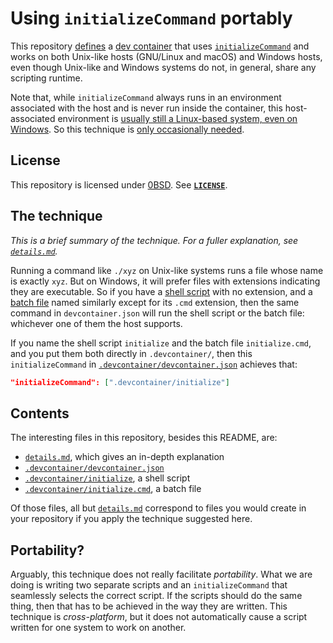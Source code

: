 <!--
  Copyright (c) 2023 Eliah Kagan

  Permission to use, copy, modify, and/or distribute this software for any
  purpose with or without fee is hereby granted.

  THE SOFTWARE IS PROVIDED "AS IS" AND THE AUTHOR DISCLAIMS ALL WARRANTIES WITH
  REGARD TO THIS SOFTWARE INCLUDING ALL IMPLIED WARRANTIES OF MERCHANTABILITY
  AND FITNESS. IN NO EVENT SHALL THE AUTHOR BE LIABLE FOR ANY SPECIAL, DIRECT,
  INDIRECT, OR CONSEQUENTIAL DAMAGES OR ANY DAMAGES WHATSOEVER RESULTING FROM
  LOSS OF USE, DATA OR PROFITS, WHETHER IN AN ACTION OF CONTRACT, NEGLIGENCE OR
  OTHER TORTIOUS ACTION, ARISING OUT OF OR IN CONNECTION WITH THE USE OR
  PERFORMANCE OF THIS SOFTWARE.
-->

# Using `initializeCommand` portably

<!-- Repo description: Dev container with cross-platform initializeCommand -->

This repository [defines](.devcontainer/) a [dev
container](https://code.visualstudio.com/docs/devcontainers/containers) that
uses
[`initializeCommand`](https://containers.dev/implementors/json_reference/#lifecycle-scripts)
and works on both Unix-like hosts (GNU/Linux and macOS) and Windows hosts, even
though Unix-like and Windows systems do not, in general, share any scripting
runtime.

Note that, while `initializeCommand` always runs in an environment associated
with the host and is never run inside the container, this host-associated
environment is [usually still a Linux-based system, even on
Windows](https://github.com/microsoft/vscode-remote-release/issues/6891). So
this technique is [only occasionally
needed](details.md#where-initializecommand-runs).

## License

This repository is licensed under [0BSD](https://spdx.org/licenses/0BSD.html).
See [**`LICENSE`**](LICENSE).

## The technique

*This is a brief summary of the technique. For a fuller explanation, see
[`details.md`](details.md).*

Running a command like `./xyz` on Unix-like systems runs a file whose name is
exactly `xyz`. But on Windows, it will prefer files with extensions indicating
they are executable. So if you have a [shell
script](https://en.wikipedia.org/wiki/Shell_script) with no extension, and a
[batch file](https://en.wikipedia.org/wiki/Batch_file) named similarly except
for its `.cmd` extension, then the same command in `devcontainer.json` will run
the shell script or the batch file: whichever one of them the host supports.

If you name the shell script `initialize` and the batch file `initialize.cmd`,
and you put them both directly in `.devcontainer/`, then this
`initializeCommand` in
[`.devcontainer/devcontainer.json`](.devcontainer/devcontainer.json) achieves
that:

```json
"initializeCommand": [".devcontainer/initialize"]
```

## Contents

The interesting files in this repository, besides this README, are:

- [`details.md`](details.md), which gives an in-depth explanation
- [`.devcontainer/devcontainer.json`](.devcontainer/devcontainer.json)
- [`.devcontainer/initialize`](.devcontainer/initialize), a shell script
- [`.devcontainer/initialize.cmd`](.devcontainer/initialize.cmd), a batch file

Of those files, all but [`details.md`](details.md) correspond to files you
would create in your repository if you apply the technique suggested here.

## Portability?

Arguably, this technique does not really facilitate *portability*. What we are
doing is writing two separate scripts and an `initializeCommand` that
seamlessly selects the correct script. If the scripts should do the same thing,
then that has to be achieved in the way they are written. This technique is
*cross-platform*, but it does not automatically cause a script written for one
system to work on another.
